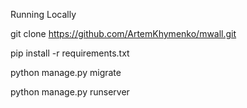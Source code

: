 Running Locally

git clone https://github.com/ArtemKhymenko/mwall.git

pip install -r requirements.txt

python manage.py migrate

python manage.py runserver
